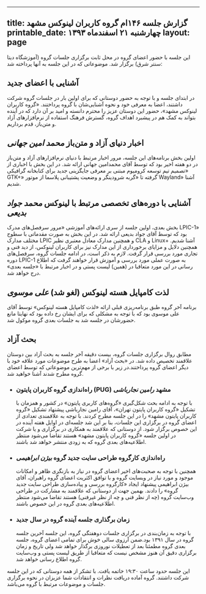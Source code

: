 ----------
title: گزارش جلسه ۱۴۶ام گروه کاربران لینوکس مشهد
printable_date: چهارشنبه ۲۱ اسفندماه ۱۳۹۳
layout: page
----------

این جلسه با حضور اعضای گروه در محل ثابت برگزاری جلسات گروه (آموزشگاه دیتا سنتر شرق) برگزار شد. موضوعاتی که در این جلسه به آنها پرداخته شد:

## آشنایی با اعضای جدید

در ابتدای جلسه و با توجه به حضور دوستانی که برای اولین بار در جلسات گروه شرکت داشتند، اعضا به معرفی خود و نحوه آشنایی‌شان با گروه پرداختند. «گروه کاربران لینوکس مشهد»، حضور این دوستان عزیز را محترم دانسته و امید بر آن دارد که در آینده بتواند به کمک هم در پیشبرد اهداف گروه، گسترش فرهنگ استفاده از نرم‌افزارهای آزاد و متن‌باز، قدم برداریم.

## اخبار دنیای آزاد و متن‌باز *محمد امین جهانی*

اولین بخش برنامه‌های این جلسه، مرور اخبار مرتبط با دنیای نرم‌افزارهای آزاد و متن‌باز در دو هفته اخیر بود که توسط آقای محمدامین جهانی ارائه شد. در این بخش با اخباری از «تصمیم تیم توسعه کرومیوم مبتنی بر معرفی جایگزینی جدید برای کتابخانه گرافیکی ‪GTK+‬» گرفته تا «گربه شرودینگر و وضعیت پشتیبانی پلاسما از موتور Wayland» آشنا شدیم.

## آشنایی با دوره‌های تخصصی مرتبط با لینوکس *محمد جواد بدیعی*

بخش بعدی، اولین جلسه از سری ارائه‌های آموزشی «مرور سرفصل‌های مدرک LPIC-1» بود که توسط آقای جواد بدیعی ارائه شد. در این بخش به صورت مقدماتی با سطوح مختلف مدارک LPIC و همچنین مدارک معادل معتبری نظیر CLA و ‪Linux+‬ آشنا شدیم. همچنین دلایل و مزایای برخورداری از این مدارک نیز برای کاربران لینوکس، از دید فنی و تجاری مورد بررسی قرار گرفت. لازم به ذکر است، در ادامه جلسات گروه، سرفصل‌های دوره ‪LPIC-1‬ به صورت عملی مورد بررسی و آموزش قرار خواهند گرفت که اطلاع رسانی در این مورد متعاقبا در (همین) لیست پستی و در اخبار مرتبط با «جلسه بعدی» درج خواهد شد.

## لذت کامپایل هسته لینوکس (لغو شد) *علی موسوی*

برنامه آخر گروه طبق برنامه‌ریزی قبلی ارائه «لذت کامپایل هسته لینوکس» توسط آقای علی موسوی بود که با توجه  به مشکلی که برای ایشان رخ داده بود که نهایتا مانع حضورشان در جلسه شد به جلسات بعدی گروه موکول شد.

## بحث آزاد

مطابق روال برگزاری جلسات گروه، بیست دقیقه آخر جلسه به بحث آزاد بین دوستان علاقمند تخصیص داده شد. در «بحث آزاد» اعضا به طرح موضوعات مورد علاقه خود با دیگر اعضای گروه پرداختند.در زیر با برخی از مهم‌ترین موضوعاتی که توسط اعضای گروه مطرح شدند آشنا خواهید شد.

* ### راه‌اندازی گروه کاربران پایتون (PUG) مشهد *رامین نجارباشی*
  با توجه به ادامه بحث شکل‌گیری «گروه‌های کاربری پایتون» در کشور و همزمان با تشکیل «گروه کاربران پایتون تهران»، آقای رامین نجارباشی پیشنهاد تشکیل «گروه کاربران پایتون مشهد» را در این جلسه مطرح کردند. با توجه به علاقمندی تعدادی از اعضای گروه در برگزاری این جلسات، بنا بر این شد جلسه‌ای در اوایل هفته آینده در این خصوص برگزار شود. از دوستانی که علاقمند به همکاری در برگزاری  و یا شرکت در اولین جلسه «گروه کاربران پایتون مشهد» هستند تقاضا می‌شود منتظر اطلاعیه‌های بعدی گروه که به زودی منتشر خواهد شد باشند.
* ### راه‌اندازی کارگروه طراحی سایت جدید گروه *بیژن ابراهیمی*
  همچنین با توجه به صحبت‌های اخیر اعضای گروه در نیاز به بازنگری ظاهر و امکانات موجود و مورد نیاز در وبسایت گروه و با توافق اکثریت اعضای گروه راهبران،‌ آقای بیژن ابراهیمی پیشنهاد ایجاد «کارگروه بررسی و پیاده‌سازی طراحی سایت جدید گروه» را دادند. بهمین جهت از دوستانی که علاقمند به مشارکت در طراحی وب‌سایت گروه (چه از نظر فنی و چه از نظر غیرفنی) هستند تقاضا می‌شود منتظر اطلاعیه‌های بعدی گروه در این خصوص باشند.
* ### زمان برگذاری جلسه آینده گروه در سال جدید
  با توجه به زمان‌بندی در برگزاری جلسات دوهفتگی گروه، این جلسه آخرین جلسه گروه در سال ۱۳۹۱ بود.ضمن آرزوی سالی خوش برای تمامی اعضای گروه، جلسه بعدی گروه مطمئنا بعد از تعطیلات نوروزی برگذار خواهد شد ولی تاریخ و زمان برگزاری دقیق آن هنوز مشخص نیست که متعاقبا از طریق لیست پستی و وب‌سایت گروه اطلاع رسانی خواهد شد.

این جلسه حدود ساعت ۱۹:۳۰ خاتمه یافت. با تشکر از همه دوستانی که در این جلسه شرکت داشتند. گروه آماده دریافت نظرات و انتقادات شما عزیزان در نحوه برگزاری جلسات و موضوعات مرتبط با گروه می‌باشد.
